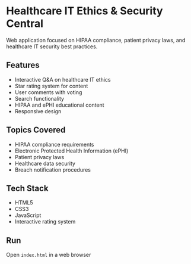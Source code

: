 # Healthcare IT Ethics & Security Central

Web application focused on HIPAA compliance, patient privacy laws, and healthcare IT security best practices.

## Features
- Interactive Q&A on healthcare IT ethics
- Star rating system for content
- User comments with voting
- Search functionality
- HIPAA and ePHI educational content
- Responsive design

## Topics Covered
- HIPAA compliance requirements
- Electronic Protected Health Information (ePHI)
- Patient privacy laws
- Healthcare data security
- Breach notification procedures

## Tech Stack
- HTML5
- CSS3
- JavaScript
- Interactive rating system

## Run
Open `index.html` in a web browser
